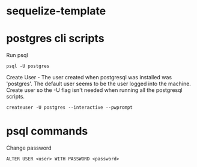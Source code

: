 # sequelize-template




# postgres cli scripts

Run psql
```
psql -U postgres
```

Create User - The user created when postgresql was installed was 'postgres'.  The default user seems to be the user logged into the machine.  Create user so the -U flag isn't needed when running all the postgresql scripts.
```
createuser -U postgres --interactive --pwprompt
```

# psql commands

Change password
```
ALTER USER <user> WITH PASSWORD <password>
```
